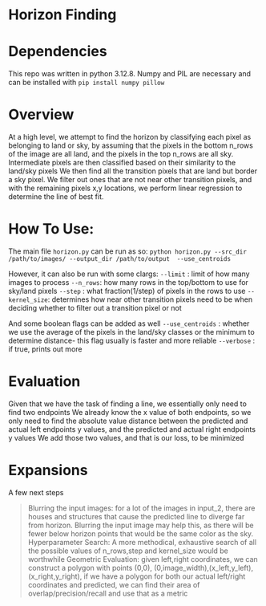 # Horizon Finding

# Dependencies
This repo was written in python 3.12.8. 
Numpy and PIL are necessary and can be installed with
`pip install numpy pillow`

# Overview
At a high level, we attempt to find the horizon by classifying each pixel as belonging to land or sky,
by assuming that the pixels in the bottom n_rows of the image are all land, and the pixels in the top n_rows are all sky.
Intermediate pixels are then classified based on their similarity to the land/sky pixels
We then find all the transition pixels that are land but border a sky pixel. We filter out ones that
are not near other transition pixels, and with the remaining pixels x,y locations, we perform linear regression
to determine the line of best fit.

# How To Use:
The main file `horizon.py` can be run as so:
`python horizon.py --src_dir /path/to/images/ --output_dir /path/to/output  --use_centroids`

However, it can also be run with some clargs:
`--limit` : limit of how many images to process
`--n_rows`: how many rows in the top/bottom to use for sky/land pixels
`--step` : what fraction(1/step) of pixels in the rows to use
`--kernel_size`: determines how near other transition pixels need to be when deciding whether to filter out a transition pixel or not

And some boolean flags can be added as well
`--use_centroids` : whether we use the average of the pixels in the land/sky classes or the minimum to determine distance- this flag usually is faster and more reliable
`--verbose` : if true, prints out more

# Evaluation
Given that we have the task of finding a line, we essentially only need to find two endpoints
We already know the x value of both endpoints, so we only need to find the absolute value distance between 
the predicted and actual left endpoints y values, and the predicted and actual right endpoints y values
We add those two values, and that is our loss, to be minimized

# Expansions
A few next steps
> Blurring the input images: for a lot of the images in input_2, there are houses and structures that cause the predicted line to diverge far from horizon. Blurring the input image may help this, as there will be fewer below horizon points that would be the same color as the sky.
> Hyperparameter Search: A more methodical, exhaustive search of all the possible values of n_rows,step and kernel_size would be worthwhile
> Geometric Evaluation: given left,right coordinates, we can construct a polygon with points (0,0), (0,image_width),(x_left,y_left), (x_right,y_right), if we have a polygon for both our actual left/right coordinates and predicted, we can find their area of overlap/precision/recall and use that as a metric